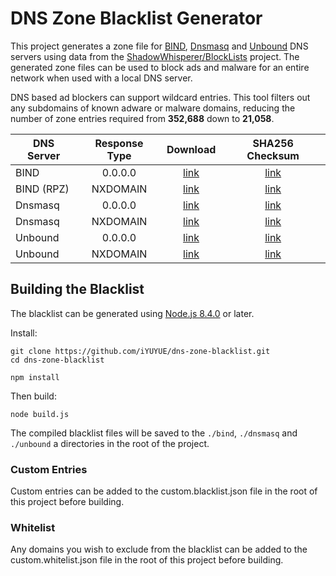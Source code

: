 # DNS Zone Blacklist Generator

This project generates a zone file for [BIND](https://en.wikipedia.org/wiki/BIND), [Dnsmasq](https://en.wikipedia.org/wiki/Dnsmasq) and [Unbound](https://en.wikipedia.org/wiki/Unbound_(DNS_server)) DNS servers using data from the [ShadowWhisperer/BlockLists](https://github.com/ShadowWhisperer/BlockLists) project. The generated zone files can be used to block ads and malware for an entire network when used with a local DNS server.

DNS based ad blockers can support wildcard entries. This tool filters out any subdomains of known adware or malware domains, reducing the number of zone entries required from **352,688** down to **21,058**.

| DNS Server | Response Type | Download  | SHA256 Checksum |
| ---------- |:-------------:|:---------:|:---------------:|
| BIND | 0.0.0.0 | [link](https://raw.githubusercontent.com/iYUYUE/dns-zone-blacklist/master/bind/zones.blacklist) | [link](https://raw.githubusercontent.com/iYUYUE/dns-zone-blacklist/master/bind/zones.blacklist.checksum) |
| BIND (RPZ) | NXDOMAIN | [link](https://raw.githubusercontent.com/iYUYUE/dns-zone-blacklist/master/bind/bind-nxdomain.blacklist) | [link](https://raw.githubusercontent.com/iYUYUE/dns-zone-blacklist/master/bind/bind-nxdomain.blacklist.checksum) |
| Dnsmasq | 0.0.0.0 | [link](https://raw.githubusercontent.com/iYUYUE/dns-zone-blacklist/master/dnsmasq/dnsmasq.blacklist) | [link](https://raw.githubusercontent.com/iYUYUE/dns-zone-blacklist/master/dnsmasq/dnsmasq.blacklist.checksum) |
| Dnsmasq | NXDOMAIN | [link](https://raw.githubusercontent.com/iYUYUE/dns-zone-blacklist/master/dnsmasq/dnsmasq-server.blacklist) | [link](https://raw.githubusercontent.com/iYUYUE/dns-zone-blacklist/master/dnsmasq/dnsmasq-server.blacklist.checksum) |
| Unbound | 0.0.0.0 | [link](https://raw.githubusercontent.com/iYUYUE/dns-zone-blacklist/master/unbound/unbound.blacklist) | [link](https://raw.githubusercontent.com/iYUYUE/dns-zone-blacklist/master/unbound/unbound.blacklist.checksum) |
| Unbound | NXDOMAIN | [link](https://raw.githubusercontent.com/iYUYUE/dns-zone-blacklist/master/unbound/unbound-nxdomain.blacklist) | [link](https://raw.githubusercontent.com/iYUYUE/dns-zone-blacklist/master/unbound/unbound-nxdomain.blacklist.checksum) |

## Building the Blacklist

The blacklist can be generated using [Node.js 8.4.0](https://nodejs.org) or later.

Install:

```
git clone https://github.com/iYUYUE/dns-zone-blacklist.git
cd dns-zone-blacklist

npm install
```

Then build:

```
node build.js
```

The compiled blacklist files will be saved to the `./bind`, `./dnsmasq` and `./unbound` a directories in the root of the project.

### Custom Entries

Custom entries can be added to the custom.blacklist.json file in the root of this project before building.

### Whitelist

Any domains you wish to exclude from the blacklist can be added to the custom.whitelist.json file in the root of this project before building.

